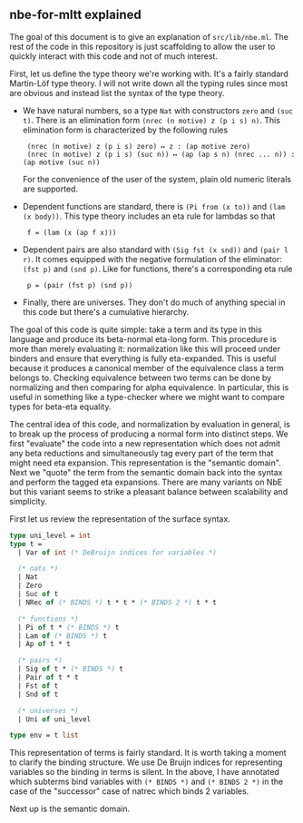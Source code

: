 ## nbe-for-mltt explained

The goal of this document is to give an explanation of
`src/lib/nbe.ml`. The rest of the code in this repository is just
scaffolding to allow the user to quickly interact with this code and
not of much interest.

First, let us define the type theory we're working with. It's a fairly
standard Martin-Löf type theory. I will not write down all the typing
rules since most are obvious and instead list the syntax of the type
theory.

 - We have natural numbers, so a type `Nat` with constructors `zero`
   and `(suc t)`. There is an elimination form
   `(nrec (n motive) z (p i s) n)`. This elimination form is
   characterized by the following rules

        (nrec (n motive) z (p i s) zero) ↦ z : (ap motive zero)
        (nrec (n motive) z (p i s) (suc n)) ↦ (ap (ap s n) (nrec ... n)) : (ap motive (suc n))

   For the convenience of the user of the system, plain old numeric
   literals are supported.

 - Dependent functions are standard, there is `(Pi from (x to))` and
   `(lam (x body))`. This type theory includes an eta rule for lambdas
   so that

        f = (lam (x (ap f x)))

 - Dependent pairs are also standard with `(Sig fst (x snd))` and
   `(pair l r)`. It comes equipped with the negative formulation of
   the eliminator: `(fst p)` and `(snd p)`. Like for functions,
   there's a corresponding eta rule

        p = (pair (fst p) (snd p))

 - Finally, there are universes. They don't do much of anything
   special in this code but there's a cumulative hierarchy.

The goal of this code is quite simple: take a term and its type in
this language and produce its beta-normal eta-long form. This
procedure is more than merely evaluating it: normalization like this
will proceed under binders and ensure that everything is fully
eta-expanded. This is useful because it produces a canonical member of
the equivalence class a term belongs to. Checking equivalence between
two terms can be done by normalizing and then comparing for alpha
equivalence. In particular, this is useful in something like a
type-checker where we might want to compare types for beta-eta
equality.

The central idea of this code, and normalization by evaluation in
general, is to break up the process of producing a normal form into
distinct steps. We first "evaluate" the code into a new representation
which does not admit any beta reductions and simultaneously tag every
part of the term that might need eta expansion. This representation is
the "semantic domain". Next we "quote" the term from the semantic
domain back into the syntax and perform the tagged eta
expansions. There are many variants on NbE but this variant seems
to strike a pleasant balance between scalability and simplicity.

First let us review the representation of the surface syntax.

``` ocaml
type uni_level = int
type t =
  | Var of int (* DeBruijn indices for variables *)

  (* nats *)
  | Nat
  | Zero
  | Suc of t
  | NRec of (* BINDS *) t * t * (* BINDS 2 *) t * t

  (* functions *)
  | Pi of t * (* BINDS *) t
  | Lam of (* BINDS *) t
  | Ap of t * t

  (* pairs *)
  | Sig of t * (* BINDS *) t
  | Pair of t * t
  | Fst of t
  | Snd of t

  (* universes *)
  | Uni of uni_level

type env = t list
```

This representation of terms is fairly standard. It is worth taking a
moment to clarify the binding structure. We use De Bruijn indices for
representing variables so the binding in terms is silent. In the
above, I have annotated which subterms bind variables with `(* BINDS
*)` and `(* BINDS 2 *)` in the case of the "successor" case of natrec
which binds 2 variables.

Next up is the semantic domain.
